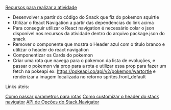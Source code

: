 [Recursos para realizar a atividade](./exemplos.md)

- Desenvolver a partir do código do Snack que fiz do pokemon squirtle
- Utilizar o React Navigation a partir das dependencias do link acima
- Para conseguir utilizar o React navigation é necessário colar o json disponível nos recursos da atividade dentro do arquivo package.json do snack
- Remover o componente que mostra o Header azul com o titulo branco e utilizar o header do react navigation
- Componentizar os Cards do pokemon
- Criar uma rota que navega para o pokemon da lista de evoluções, e passar o pokemon via prop para a rota e utilizar essa prop para fazer um fetch na pokeapi ex: https://pokeapi.co/api/v2/pokemon/wartortle e renderizar a imagem localizada no retorno sprites.front_default

Links úteis:

[Como passar parametros para rotas](https://reactnavigation.org/docs/params/)
[Como customizar o header do stack navigator](https://reactnavigation.org/docs/headers/)
[API de Opções do Stack.Navigator](https://reactnavigation.org/docs/native-stack-navigator/#options)
